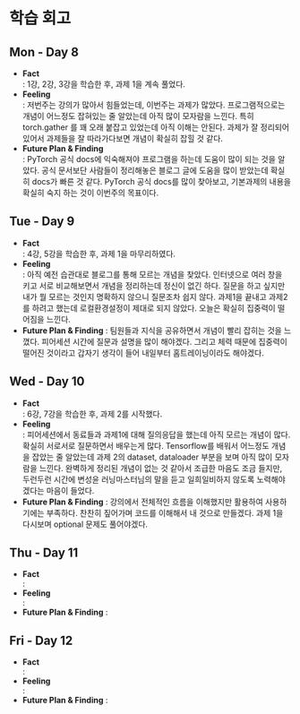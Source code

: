 # 학습 회고

## Mon - Day 8
- **Fact**  
: 1강, 2강, 3강을 학습한 후, 과제 1을 계속 풀었다. 
- **Feeling**  
: 저번주는 강의가 많아서 힘들었는데, 이번주는 과제가 많았다. 프로그램적으로는 개념이 어느정도 잡혀있는 줄 알았는데 아직 많이 모자람을 느낀다. 특히 torch.gather 를 꽤 오래 붙잡고 있었는데 아직 이해는 안된다. 과제가 잘 정리되어 있어서 과제들을 잘 따라가다보면 개념이 확실히 잡힐 것 같다.
- **Future Plan & Finding**  
: PyTorch 공식 docs에 익숙해져야 프로그램을 하는데 도움이 많이 되는 것을 알았다. 공식 문서보단 사람들이 정리해놓은 블로그 글에 도움을 많이 받았는데 확실히 docs가 빠른 것 같다. PyTorch 공식 docs를 많이 찾아보고, 기본과제의 내용을 확실히 숙지 하는 것이 이번주의 목표이다. 


## Tue - Day 9
- **Fact**  
: 4강, 5강을 학습한 후, 과제 1을 마무리하였다.
- **Feeling**  
: 아직 예전 습관대로 블로그를 통해 모르는 개념을 찾았다. 인터넷으로 여러 창을 키고 서로 비교해보면서 개념을 정리하는데 정신이 없긴 하다. 질문을 하고 싶지만 내가 뭘 모르는 것인지 명확하지 않으니 질문조차 쉽지 않다. 과제1을 끝내고 과제2를 하려고 했는데 로컬환경설정이 제대로 되지 않았다. 오늘은 확실히 집중력이 떨어짐을 느낀다.
- **Future Plan & Finding** 
: 팀원들과 지식을 공유하면서 개념이 빨리 잡히는 것을 느꼈다. 피어세션 시간에 질문과 설명을 많이 해야겠다. 그리고 체력 때문에 집중력이 떨어진 것이라고 갑자기 생각이 들어 내일부터 홈트레이닝이라도 해야겠다.


## Wed - Day 10
- **Fact**  
: 6강, 7강을 학습한 후, 과제 2를 시작했다.
- **Feeling**  
: 피어세션에서 동료들과 과제1에 대해 질의응답을 했는데 아직 모르는 개념이 많다. 확실히 서로서로 질문하면서 배우는게 많다. Tensorflow를 배워서 어느정도 개념을 잡았는 줄 알았는데 과제 2의 dataset, dataloader 부분을 보며 아직 많이 모자람을 느낀다. 완벽하게 정리된 개념이 없는 것 같아서 조급한 마음도 조금 들지만, 두런두런 시간에 변성윤 러닝마스터님의 말을 듣고 일희일비하지 않도록 노력해야겠다는 마음이 들었다.
- **Future Plan & Finding** 
: 강의에서 전체적인 흐름을 이해했지만 활용하여 사용하기에는 부족하다. 찬찬히 짚어가며 코드를 이해해서 내 것으로 만들겠다. 과제 1을 다시보며 optional 문제도 풀어야겠다.


## Thu - Day 11
- **Fact**  
: 
- **Feeling**  
: 
- **Future Plan & Finding** 
: 


## Fri - Day 12
- **Fact**  
: 
- **Feeling**  
: 
- **Future Plan & Finding** 
: 


